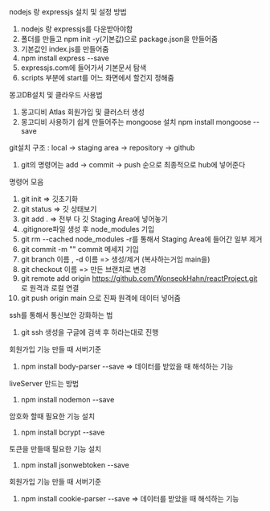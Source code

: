 nodejs 랑 expressjs 설치 및 설정 방법

1. nodejs 랑 expressjs를 다운받아야함
2. 폴더를 만들고 npm init -y(기본값)으로 package.json을 만들어줌
3. 기본값인 index.js를 만들어줌
4. npm install express --save
5. expressjs.com에 들어가서 기본문서 탐색
6. scripts 부분에 start를 어느 화면에서 할건지 정해줌

몽고DB설치 및 클라우드 사용법
1. 몽고디비 Atlas 회원가입 및 클러스터 생성
2. 몽고디비 사용하기 쉽게 만들어주는 mongoose 설치 
   npm install mongoose --save

git설치
구조 : local -> staging area -> repository -> github

1. git의 명령어는 add -> commit -> push 순으로 최종적으로 hub에 넣어준다

명령어 모음
1. git init => 깃초기화
2. git status => 깃 상태보기
3. git add . => 전부 다 깃 Staging Area에 넣어놓기
4. .gitignore파일 생성 후 node_modules 기입
5. git rm --cached node_modules -r를 통해서 Staging Area에 들어간 일부 제거
6. git commit -m "" commit 메세지 기입
7. git branch 이름 , -d 이름 => 생성/제거  (복사하는거임 main을)
8. git checkout 이름 => 만든 브랜치로 변경
9. git remote add origin https://github.com/WonseokHahn/reactProject.git 로 원격과 로컬 연결
10. git push origin main 으로 진짜 원격에 데이터 넣어줌 

ssh를 통해서 통신보안 강화하는 법
1. git ssh 생성을 구글에 검색 후 하라는대로 진행 

회원가입 기능 만들 때 서버기준
1. npm install body-parser --save => 데이터를 받았을 때 해석하는 기능

liveServer 만드는 방법
1. npm install nodemon --save

암호화 할때 필요한 기능 설치
1. npm install bcrypt --save

토큰을 만들때 필요한 기능 설치
1. npm install jsonwebtoken --save

회원가입 기능 만들 때 서버기준
1. npm install cookie-parser --save => 데이터를 받았을 때 해석하는 기능
